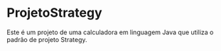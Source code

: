 # ProjetoStrategy
Este é um projeto de uma calculadora em linguagem Java que utiliza o padrão de projeto Strategy. 
